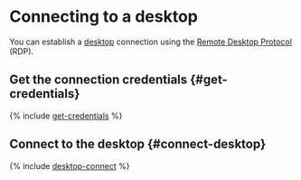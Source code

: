 # Connecting to a desktop

You can establish a [desktop](../../concepts/desktops-and-groups.md) connection using the [Remote Desktop Protocol](https://en.wikipedia.org/wiki/Remote_Desktop_Protocol) (RDP).

## Get the connection credentials {#get-credentials}

{% include [get-credentials](../../../_includes/cloud-desktop/get-credentials.md) %}

## Connect to the desktop {#connect-desktop}

{% include [desktop-connect](../../../_includes/cloud-desktop/desktop-connect.md) %}
